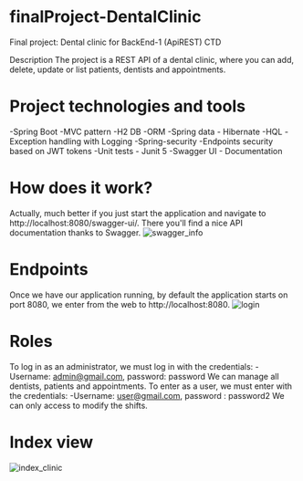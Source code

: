 # finalProject-DentalClinic
Final project: Dental clinic for BackEnd-1 (ApiREST) CTD

Description
The project is a REST API of a dental clinic, where you can add, delete, update or list patients, dentists and appointments.

# Project technologies and tools
-Spring Boot
-MVC pattern
-H2 DB
-ORM
-Spring data - Hibernate
-HQL
-Exception handling with Logging
-Spring-security
-Endpoints security based on JWT tokens
-Unit tests - Junit 5
-Swagger UI - Documentation

# How does it work?
Actually, much better if you just start the application and navigate to http://localhost:8080/swagger-ui/. There you'll find a nice API documentation thanks to Swagger.
![swagger_info](https://user-images.githubusercontent.com/86891538/178162702-8cb69ef2-d9c9-4760-8e80-1e160801012c.png)

# Endpoints
Once we have our application running, by default the application starts on port 8080, we enter from the web to http://localhost:8080.
![login](https://user-images.githubusercontent.com/86891538/178162723-cd7b700e-db6e-4f7f-8cf7-ac1dc89020b7.png)

# Roles
To log in as an administrator, we must log in with the credentials: 
-Username: admin@gmail.com, password: password 
We can manage all dentists, patients and appointments.
To enter as a user, we must enter with the credentials: 
-Username: user@gmail.com, password : password2 
We can only access to modify the shifts.

# Index view
![index_clinic](https://user-images.githubusercontent.com/86891538/178162776-06ab859d-d2d4-4c07-b397-4f0bbcbd2e71.png)

